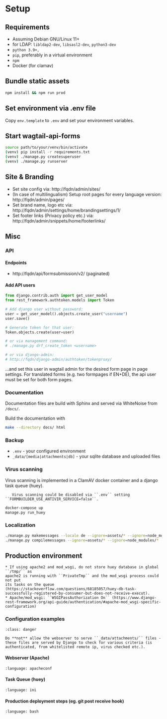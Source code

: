 # Setup

## Requirements

* Assuming Debian GNU/Linux 11+
* for LDAP: `libldap2-dev`, `libsasl2-dev`, `python3-dev`
* ``python 3.9+,``
* ``pip``, preferably in a virtual environment
* ``npm``
* Docker (for clamav)

## Bundle static assets

```bash
npm install && npm run prod
```

## Set environment via .env file

Copy ``env.template`` to ``.env`` and set your environment variables. 

## Start wagtail-api-forms

```bash
source path/to/your/venv/bin/activate
(venv) pip install -r requirements.txt
(venv) ./manage.py createsuperuser
(venv) ./manage.py runserver
```

## Site & Branding

* Set site config via: http://fqdn/admin/sites/
* (In case of multilingualism) Setup root pages for every language version: http://fqdn/admin/pages/
* Set brand name, logo etc via: http://fqdn/admin/settings/home/brandingsettings/1/
* Set footer links (Privacy policy etc.) via: http://fqdn/admin/snippets/home/footerlinks/

## Misc

### API

#### Endpoints

* http://fqdn/api/formsubmission/v2/ (paginated)

#### Add API users

```python
from django.contrib.auth import get_user_model
from rest_framework.authtoken.models import Token

# Add django user without password:
user = get_user_model().objects.create_user("username")
user.save()

# Generate token for that user:
Token.objects.create(user=user)

# or via management command:
# ./manage.py drf_create_token <username>

# or via django-admin:
# http://fqdn/django-admin/authtoken/tokenproxy/
```

...and set this user in wagtail admin for the desired form page in page settings.
For translated forms (e.g. two formpages if EN+DE), the api user must be set for both form pages.

### Documentation

Documentation files are build with Sphinx and served via WhiteNoise from `/docs/`.

Build the documentation with

```bash
make --directory docs/ html
```

### Backup

* ``.env`` - your configured environment
* ``_data/[media|attachments|db]`` - your sqlite database and uploaded files

### Virus scanning

Virus scanning is implemented in a ClamAV docker container and a django task queue (huey).

```{note}
   Virus scanning could be disabled via ``.env`` setting ``FORMBUILDER_USE_ANTIVIR_SERVICE=false``.
```

```bash
docker-compose up
manage.py run_huey
```

### Localization

```bash
./manage.py makemessages --locale de --ignore=assets/* --ignore=node_modules/* --ignore=staticfiles/* --ignore=.venv/*
./manage.py compilemessages --ignore=assets/* --ignore=node_modules/* --ignore=staticfiles/* --ignore=.venv/*
```

## Production environment

```{admonition} Apache+mod_wsgi
* If using apache2 and mod_wsgi, do not store huey database in global ``/tmp/`` as
apache2 is running with ``PrivateTmp`` and the mod_wsgi process could not put
its tasks on the queue (https://stackoverflow.com/questions/68185057/huey-db-task-successfully-registered-by-consumer-but-does-not-receive-execut).
* Apache/mod_wsgi: ``WSGIPassAuthorization On`` (https://www.django-rest-framework.org/api-guide/authentication/#apache-mod_wsgi-specific-configuration)
```

### Configuration examples

```{admonition} Webserver and media /attachments directory
:class: danger

Do **not** allow the webserver to serve ``_data/attachments/`` files - these files are served by Django to check for various criteria (is authenticated, from whitelisted remote ip, virus checked etc.).
```

#### Webserver (Apache)

```{literalinclude} configs/apache.conf
:language: apacheconf
```

#### Task Queue (huey)

```{literalinclude} configs/wagtailapiforms-huey.service
:language: ini
```

#### Production deployment steps (eg. git post receive hook) 

```{literalinclude} configs/git-post-receive-hook.sh
:language: bash
```
